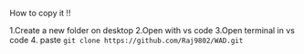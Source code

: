 How to copy it !!

1.Create a new folder on desktop 
2.Open with vs code
3.Open terminal in vs code 
4. paste ``` git clone https://github.com/Raj9802/WAD.git ```
